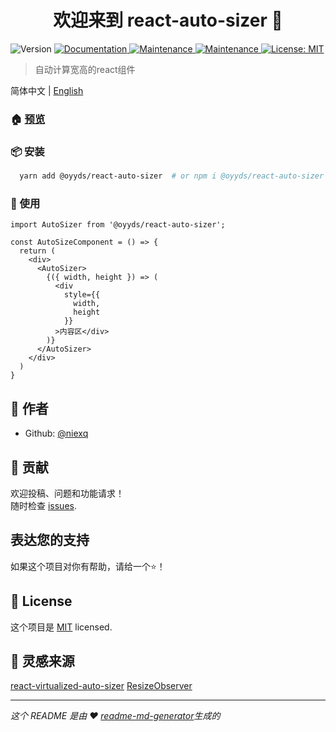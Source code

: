 <h1 align="center">欢迎来到 react-auto-sizer 👋</h1>
<p>
  <img alt="Version" src="https://img.shields.io/npm/v/@oyyds/react-auto-sizer.svg" />
  <a href="https://github.com/niexq/react-auto-sizer#readme" target="_blank">
    <img alt="Documentation" src="https://img.shields.io/badge/documentation-yes-brightgreen.svg" />
  </a>
  <a href="https://github.com/niexq/react-auto-sizer/graphs/commit-activity" target="_blank">
    <img alt="Maintenance" src="https://img.shields.io/badge/Maintained%3F-yes-green.svg" />
  </a>
  <a href="https://standardjs.com" target="_blank">
    <img alt="Maintenance" src="https://img.shields.io/badge/code_style-standard-brightgreen.svg" />
  </a>
  <a href="https://github.com/niexq/react-auto-sizer/blob/main/LICENSE" target="_blank">
    <img alt="License: MIT" src="https://img.shields.io/github/license/niexq/react-auto-sizer" />
  </a>
</p>

> 自动计算宽高的react组件

简体中文 | [English](./README.en-US.md)

### 🏠 [预览](https://niexq.github.io/react-auto-sizer)

### 📦 安装

```bash
  yarn add @oyyds/react-auto-sizer  # or npm i @oyyds/react-auto-sizer -S
```

### 🔨 使用

```tsx | pure
import AutoSizer from '@oyyds/react-auto-sizer';

const AutoSizeComponent = () => {
  return (
    <div>
      <AutoSizer>
        {({ width, height }) => (
          <div
            style={{
              width,
              height
            }}
          >内容区</div>
        )}
      </AutoSizer>
    </div>
  )
}
```

## 🦧 作者

* Github: [@niexq](https://github.com/niexq)

## 🤝 贡献

欢迎投稿、问题和功能请求！<br />随时检查 [issues](https://github.com/niexq/react-auto-sizer/issues).
<!-- <a href="https://opencollective.com/react-auto-sizer/organization/0/website"><img src="https://avatars.githubusercontent.com/u/16329407?s=48&v=4"></a> -->

## 表达您的支持

如果这个项目对你有帮助，请给一个⭐️！

## 📝 License

这个项目是 [MIT](https://github.com/niexq/react-auto-sizer/blob/main/LICENSE) licensed.

## 🐳 灵感来源

[react-virtualized-auto-sizer](https://github.com/bvaughn/react-virtualized-auto-sizer)
[ResizeObserver](https://developer.mozilla.org/zh-CN/docs/Web/API/ResizeObserver)

***
_这个 README 是由 ❤️ [readme-md-generator](https://github.com/kefranabg/readme-md-generator)生成的_